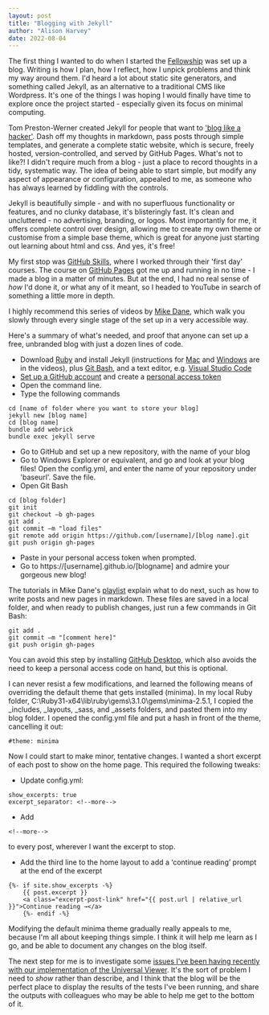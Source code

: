 ```yaml
---
layout: post
title: "Blogging with Jekyll"
author: "Alison Harvey"
date: 2022-08-04
---
```

The first thing I wanted to do when I started the [Fellowship](https://aeh0.github.io/experiiiments/about/) was set up a blog. Writing is how I plan, how I reflect, how I unpick problems and think my way around them. I'd heard a lot about static site generators, and something called Jekyll, as an alternative to a traditional CMS like Wordpress. It's one of the things I was hoping I would finally have time to explore once the project started - especially given its focus on minimal computing.

Tom Preston-Werner created Jekyll for people that want to ['blog like a hacker'](https://tom.preston-werner.com/2008/11/17/blogging-like-a-hacker.html). Dash off my thoughts in markdown, pass posts through simple templates, and generate a complete static website, which is secure, freely hosted, version-controlled, and served by GitHub Pages. What's not to like?! I didn't require much from a blog - just a place to record thoughts in a tidy, systematic way. The idea of being able to start simple, but modify any aspect of appearance or configuration, appealed to me, as someone who has always learned by fiddling with the controls.
<!--more-->

Jekyll is beautifully simple - and with no superfluous functionality or features, and no clunky database, it's blisteringly fast. It's clean and uncluttered - no advertising, branding, or logos. Most importantly for me, it offers complete control over design, allowing me to create my own theme or customise from a simple base theme, which is great for anyone just starting out learning about html and css. And yes, it's free!

My first stop was [GitHub Skills](https://github.com/skills), where I worked through their 'first day' courses. The course on [GitHub Pages](https://github.com/skills/github-pages) got me up and running in no time - I made a blog in a matter of minutes. But at the end, I had no real sense of *how* I'd done it, or what any of it meant, so I headed to YouTube in search of something a little more in depth.

I highly recommend this series of videos by [Mike Dane](https://www.youtube.com/playlist?list=PLLAZ4kZ9dFpOPV5C5Ay0pHaa0RJFhcmcB), which walk you slowly through every single stage of the set up in a very accessible way.

Here's a summary of what's needed, and proof that anyone can set up a free, unbranded blog with just a dozen lines of code. 

* Download [Ruby](https://rubyinstaller.org/downloads/) and install Jekyll (instructions for [Mac](https://www.youtube.com/watch?v=WhrU9m82Wm8&list=PLLAZ4kZ9dFpOPV5C5Ay0pHaa0RJFhcmcB&index=2) and [Windows](https://www.youtube.com/watch?v=LfP7Y9Ja6Qc&list=PLLAZ4kZ9dFpOPV5C5Ay0pHaa0RJFhcmcB&index=3) are in the videos), plus [Git Bash](https://gitforwindows.org/), and a text editor, e.g. [Visual Studio Code](https://code.visualstudio.com/Download) 
* [Set up a GitHub account](https://docs.github.com/en/get-started/signing-up-for-github/signing-up-for-a-new-github-account) and create a [personal access token](https://docs.github.com/en/authentication/keeping-your-account-and-data-secure/creating-a-personal-access-token)
* Open the command line.
* Type the following commands
```
cd [name of folder where you want to store your blog]
jekyll new [blog name]
cd [blog name]
bundle add webrick
bundle exec jekyll serve
```
* Go to GitHub and set up a new repository, with the name of your blog
* Go to Windows Explorer or equivalent, and go and look at your blog files! Open the config.yml, and enter the name of your repository under 'baseurl'. Save the file.
* Open Git Bash
```
cd [blog folder]
git init
git checkout –b gh-pages
git add .
git commit –m "load files"
git remote add origin https://github.com/[username]/[blog name].git
git push origin gh-pages
```
* Paste in your personal access token when prompted.
* Go to https://[username].github.io/[blogname] and admire your gorgeous new blog!

The tutorials in Mike Dane's [playlist](https://www.youtube.com/playlist?list=PLLAZ4kZ9dFpOPV5C5Ay0pHaa0RJFhcmcB) explain what to do next, such as how to write posts and new pages in markdown. These files are saved in a local folder, and when ready to publish changes, just run a few commands in Git Bash:
```
git add . 
git commit –m "[comment here]" 
git push origin gh-pages 
```
You can avoid this step by installing [GitHub Desktop](https://desktop.github.com/), which also avoids the need to keep a personal access code on hand, but this is optional.

I can never resist a few modifications, and learned the following means of overriding the default theme that gets installed (minima). In my local Ruby folder, C:\Ruby31-x64\lib\ruby\gems\3.1.0\gems\minima-2.5.1, I copied the _includes, _layouts, _sass, and _assets folders, and pasted them into my blog folder. I opened the config.yml file and put a hash in front of the theme, cancelling it out:
```
#theme: minima
```
Now I could start to make minor, tentative changes. I wanted a short excerpt of each post to show on the home page. This required the following tweaks:
* Update config.yml:
```
show_excerpts: true
excerpt_separator: <!--more--> 
```
* Add 
```
<!--more-->
```
to every post, wherever I want the excerpt to stop. 
* Add the third line to the home layout to add a ‘continue reading’ prompt at the end of the excerpt
```
{%- if site.show_excerpts -%} 
    {{ post.excerpt }} 
    <a class="excerpt-post-link" href="{{ post.url | relative_url }}">Continue reading →</a> 
    {%- endif -%} 
```
Modifying the default minima theme gradually really appeals to me, because I'm all about keeping things simple. I think it will help me learn as I go, and be able to document any changes on the blog itself.

The next step for me is to investigate some [issues I've been having recently with our implementation of the Universal Viewer](https://aeh0.github.io/experiiiments/2022/08/08/universal-viewer.html). It's the sort of problem I need to *show* rather than describe, and I think that the blog will be the perfect place to display the results of the tests I've been running, and share the outputs with colleagues who may be able to help me get to the bottom of it.